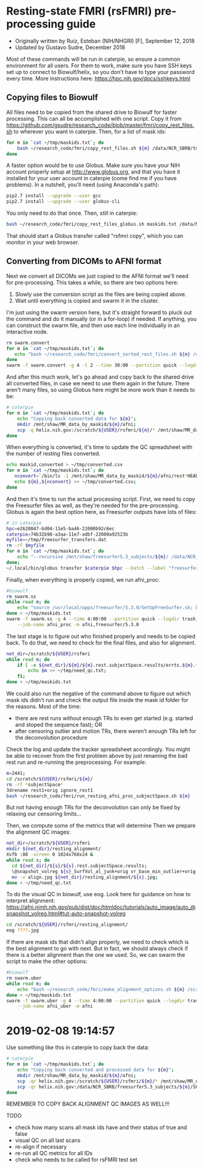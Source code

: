 # Resting-state FMRI (rsFMRI) pre-processing guide
* Originally written by Ruiz, Esteban (NIH/NHGRI) [F], September 12, 2018
* Updated by Gustavo Sudre, December 2018

Most of these commands will be run in caterpie, so ensure a common environment
for all users. For them to work, make sure you have SSH keys set up to connect
to Biowulf/helix, so you don't have to type your password every time. More instructions here: https://hpc.nih.gov/docs/sshkeys.html

## Copying files to Biowulf
All files need to be copied from the shared drive to Biowulf for faster
processing. This can all be accomplished with one script. Copy it from
https://github.com/gsudre/research_code/blob/master/fmri/copy_rest_files.sh
to wherever you want in caterpie. Then, for a list of mask ids:

```bash
for m in `cat ~/tmp/maskids.txt`; do
    bash ~/research_code/fmri/copy_rest_files.sh ${m} /data/NCR_SBRB/tmp/ /mnt/shaw/;
done
```

A faster option would be to use Globus. Make sure you have your NIH account
properly setup at http://www.globus.org, and that you have it installed for your
user account in caterpie (come find me if you have problems). In a nutshell,
you'll need (using Anaconda's path):

```bash
pip2.7 install --upgrade --user gcc
pip2.7 install --upgrade --user globus-cli
```

You only need to do that once. Then, still in caterpie:

```bash
bash ~/research_code/fmri/copy_rest_files_globus.sh maskids.txt /data/NCR_SBRB/tmp/ /mnt/shaw/
```

That should start a Globus transfer called "rsfmri copy", which you can monitor
in your web browser.

## Converting from DICOMs to AFNI format
Next we convert all DICOMs we just copied to the AFNI format we'll need for
pre-processing. This takes a while, so there are two options here:

1) Slowly use the conversion script as the files are being copied above.
2) Wait until everything is copied and swarm it in the cluster.

I'm just using the swarm version here, but it's straight forward to pluck out
the command and do it manually (or in a for-loop) if needed. If anything, you
can construct the swarm file, and then use each line individually in an
interactive node.

```bash
rm swarm.convert
for m in `cat ~/tmp/maskids.txt`; do
   echo "bash ~/research_code/fmri/convert_sorted_rest_files.sh ${m} /data/NCR_SBRB/tmp/dcm_mprage /data/NCR_SBRB/tmp/dcm_rsfmri/ /scratch/${USER}/rsfmri/" >> swarm.convert
done
swarm -f swarm.convert -g 4 -t 2 --time 30:00 --partition quick --logdir trash_convert --job-name afni_convert -m afni
```

And after this much work, let's go ahead and copy back to the shared drive all
converted files, in case we need to use them again in the future. There aren't
many files, so using Globus here might be more work than it needs to be:

```bash
# caterpie
for m in `cat ~/tmp/maskids.txt`; do
    echo "Copying back converted data for ${m}";
    mkdir /mnt/shaw/MR_data_by_maskid/${m}/afni;
    scp -q helix.nih.gov:/scratch/${USER}/rsfmri/${m}/* /mnt/shaw/MR_data_by_maskid/${m}/afni/;
done
```

When everything is converted, it's time to update the QC spreadsheet with the
number of resting files converted.

```bash
echo maskid,converted > ~/tmp/converted.csv
for m in `cat ~/tmp/maskids.txt`; do
   nconvert=`/bin/ls -1 /mnt/shaw/MR_data_by_maskid/${m}/afni/rest*HEAD | wc -l`;
   echo ${m},${nconvert} >> ~/tmp/converted.csv;
done
```

And then it's time to run the actual processing script. First, we need to copy
the Freesurfer files as well, as they're needed for the pre-processing. Globus
is again the best option here, as Freesurfer outputs have lots of files:

```bash
# in caterpie
hpc=e2620047-6d04-11e5-ba46-22000b92c6ec
caterpie=74b32b98-a3aa-11e7-adbf-22000a92523b
myfile=~/tmp/freesurfer_transfers.dat
rm -rf $myfile
for m in `cat ~/tmp/maskids.txt`; do 
    echo "--recursive /mnt/shaw/freesurfer5.3_subjects/${m}/ /data/NCR_SBRB/freesurfer5.3_subjects/${m}/" >> $myfile;
done;
~/.local/bin/globus transfer $caterpie $hpc --batch --label "freesurfer copy" < $myfile
```

Finally, when everything is properly copied, we run afni_proc:

```bash
#biowulf
rm swarm.ss
while read m; do 
    echo "source /usr/local/apps/freesurfer/5.3.0/SetUpFreeSurfer.sh; bash ~/research_code/fmri/run_resting_afni_proc_subjectSpace.sh ${m}" >> swarm.ss;
done < ~/tmp/maskids.txt
swarm -f swarm.ss -g 4 --time 4:00:00 --partition quick --logdir trash_ss \
    --job-name afni_proc -m afni,freesurfer/5.3.0
```

The last stage is to figure out who finished properly and needs to be copied
back. To do that, we need to check for the final files, and also for
alignment.

```bash
net_dir=/scratch/${USER}/rsfmri
while read m; do
    if [ -e ${net_dir}/${m}/${m}.rest.subjectSpace.results/errts.${m}.fanaticor+orig.HEAD ]; then
        echo $m >> ~/tmp/need_qc.txt;
    fi;
done < ~/tmp/maskids.txt
```

We could also run the negative of the command above to figure out which mask ids
didn't run and check the output file inside the mask id folder for the reasons.
Most of the time:

* there are rest runs without enough TRs to even get started (e.g. started and
  stoped the sequence fast); OR
* after censoring outlier and motion TRs, there weren't enough TRs left for the
  deconvolution procedure
  
Check the log and update the tracker spreadsheet accordingly. You might be able
to recover from the first problem above by just renaming the bad rest run and
re-running the preprocessing. For example:

```bash
m=2441;
cd /scratch/${USER}/rsfmri/${m}/
rm -rf *subjectSpace*
3drename rest1+orig ignore_rest1
bash ~/research_code/fmri/run_resting_afni_proc_subjectSpace.sh ${m}
```

But not having enough TRs for the deconvolution can only be fixed by relaxing
our censoring limits...

Then, we compute some of the metrics that will determine 
Then we prepare the alignment QC images:

```bash
net_dir=/scratch/${USER}/rsfmri
mkdir ${net_dir}/resting_alignment/
Xvfb :88 -screen 0 1024x768x24 &
while read s; do
  cd ${net_dir}/${s}/${s}.rest.subjectSpace.results;
  \@snapshot_volreg ${s}_SurfVol_al_junk+orig vr_base_min_outlier+orig align 88;
  mv -v align.jpg ${net_dir}/resting_alignment/${s}.jpg;
done < ~/tmp/need_qc.txt
```

To do the visual QC in biowulf, use eog. Look here for guidance on how to
interpret alignment:
https://afni.nimh.nih.gov/pub/dist/doc/htmldoc/tutorials/auto_image/auto_@snapshot_volreg.html#tut-auto-snapshot-volreg


```bash
cd /scratch/${USER}/rsfmri/resting_alignment/
eog ????.jpg
```

If there are mask ids that didn't align properly, we need to check which is the
best alignment to go with next. But in fact, we should always check if there is
a better alignment than the one we used. So, we can swarm the script to make the
other options:

```bash
#biowulf
rm swarm.uber
while read m; do 
    echo "bash ~/research_code/fmri/make_alignment_options.sh ${m} /scratch/sudregp/rsfmri" >> swarm.uber;
done < ~/tmp/maskids.txt
swarm -f swarm.uber -g 4 --time 4:00:00 --partition quick --logdir trash_uber \
    --job-name afni_uber -m afni
```

# 2019-02-08 19:14:57

Use something like this in caterpie to copy back the data:

```bash
# caterpie
for m in `cat ~/tmp/maskids.txt`; do
    echo "Copying back converted and processed data for ${m}";
    mkdir /mnt/shaw/MR_data_by_maskid/${m}/afni;
    scp -qr helix.nih.gov:/scratch/${USER}/rsfmri/${m}/* /mnt/shaw/MR_data_by_maskid/${m}/afni/;
    scp -qr helix.nih.gov:/data/NCR_SBRB/freesurfer5.3_subjects/${m}/SUMA /mnt/shaw/freesurfer5.3_subjects/${m}/;
done
```

REMEMBER TO COPY BACK ALIGNMENT QC IMAGES AS WELL!!!

TODO

* check how many scans all mask ids have and their status of true and false
* visual QC on all last scans
* re-align if necessary
* re-run all QC metrics for all IDs
* check who needs to be called for rsFMRI test set